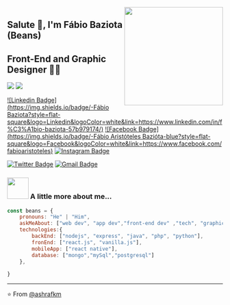 <img align='right' src="https://media.giphy.com/media/M9gbBd9nbDrOTu1Mqx/giphy.gif" width="230">

## Salute 🙏, I'm Fábio Baziota (Beans)  
## Front-End and Graphic Designer 👨‍💻

[![](https://img.shields.io/badge/LinkedIn-fábio-baziota-57b979174-blue)](https://www.linkedin.com/in/f%C3%A1bio-baziota-57b979174/)
[![](https://img.shields.io/badge/Gmail-fabiobaziota%40gmail.com-red)](mailto:fabiobaziota@gmail.com)



[![Linkedin Badge](https://img.shields.io/badge/-Fábio Baziota?style=flat-square&logo=Linkedin&logoColor=white&link=https://www.linkedin.com/in/f%C3%A1bio-baziota-57b979174/)](https://www.linkedin.com/in/f%C3%A1bio-baziota-57b979174/)
[![Facebook Badge](https://img.shields.io/badge/-Fábio Aristóteles Bazióta-blue?style=flat-square&logo=Facebook&logoColor=white&link=https://www.facebook.com/fabioaristoteles)](https://www.facebook.com/fabioaristoteles)
[![Instagram Badge](https://img.shields.io/badge/-baziotabeans-red?style=flat-square&logo=Instagram&logoColor=white&link=https://www.instagram.com/baziotabeans/)](https://www.instagram.com/baziotabeans/)

[![Twitter Badge](https://img.shields.io/twitter/url?label=BaziotaBeans&style=social&url=https%3A%2F%2Ftwitter.com%2BaziotaBeans)](https://twitter.com/baziota)
[![Gmail Badge](https://img.shields.io/badge/-fabiobaziota@gmail.com-c14438?style=flat-square&logo=Gmail&logoColor=white&link=mailto:fabiobaziota@gmail.com)](mailto:fabiobaziota@gmail.com)


### <img src="https://media.giphy.com/media/VgCDAzcKvsR6OM0uWg/giphy.gif" width="50"> A little more about me...  

```javascript
const beans = {
    pronouns: "He" | "Him",
    askMeAbout: ["web dev", "app dev","front-end dev" ,"tech", "graphic designer"],
    technologies:{
        backEnd: ["nodejs", "express", "java", "php", "python"],
        fronEnd: ["react.js", "vanilla.js"],
        mobileApp: ["react native"],
        database: ["mongo","mySql","postgresql"]
    },
    
}
```

---
⭐️ From [@ashrafkm](https://github.com/ashrafkm)
